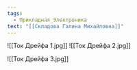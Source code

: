 ```yaml
---
tags:
  - Прикладная_Электроника
text: "[[Складова Галина Михайловна]]"
---
```


![[Ток Дрейфа 1.jpg]]
![[Ток Дрейфа 2.jpg]]

![[Ток Дрейфа 3.jpg]]

